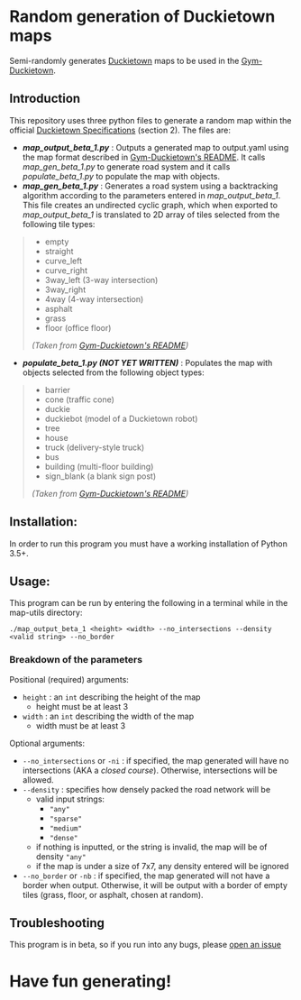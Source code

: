# **Random generation of Duckietown maps**

Semi-randomly generates [Duckietown](http://duckietown.org/) maps to be used in the [Gym-Duckietown](https://github.com/duckietown/gym-duckietown).

## Introduction
This repository uses three python files to generate a random
map within the official [Duckietown Specifications](https://docs.duckietown.org/opmanual_duckietown/out/duckietown_specs.html) (section 2). The files are:

* ***map_output_beta_1.py*** : Outputs a generated map to output.yaml using the map format described in [Gym-Duckietown's README](https://github.com/duckietown/gym-duckietown/blob/master/README.md). It calls *map_gen_beta_1.py* to generate road system and it calls *populate_beta_1.py* to populate the map with objects.
* ***map_gen_beta_1.py*** : Generates a road system using a backtracking algorithm
according to the parameters entered in *map_output_beta_1*. This file creates an
undirected cyclic graph, which when exported to *map_output_beta_1* is translated
to 2D array of tiles selected from the following tile types:
>- empty
>- straight
>- curve_left
>- curve_right
>- 3way_left (3-way intersection)
>- 3way_right
>- 4way (4-way intersection)
>- asphalt
>- grass
>- floor (office floor)
>
>*(Taken from [Gym-Duckietown's README](https://github.com/duckietown/gym-duckietown/blob/master/README.md))*
* ***populate_beta_1.py (NOT YET WRITTEN)*** : Populates the map with objects selected from the following object types:

>- barrier
>- cone (traffic cone)
>- duckie
>- duckiebot (model of a Duckietown robot)
>- tree
>- house
>- truck (delivery-style truck)
>- bus
>- building (multi-floor building)
>- sign_blank (a blank sign post)
>
>*(Taken from [Gym-Duckietown's README](https://github.com/duckietown/gym-duckietown/blob/master/README.md))*



## Installation:
In order to run this program you must have a working installation of Python 3.5+.

## Usage:
This program can be run by entering the following in a terminal while in the map-utils directory:
```
./map_output_beta_1 <height> <width> --no_intersections --density <valid string> --no_border
```
### Breakdown of the parameters
Positional (required) arguments:
* `height` : an `int` describing the height of the map
    - height must be at least 3
* `width` : an `int` describing the width of the map
    - width must be at least 3

Optional arguments:
* `--no_intersections` or `-ni` : if specified, the map generated will have no intersections (AKA a *closed course*). Otherwise, intersections will be allowed.
* `--density` : specifies how densely packed the road network will be
    - valid input strings:
        - `"any"`
        - `"sparse"`
        - `"medium"`
        - `"dense"`
    - if nothing is inputted, or the string is invalid, the map will be of density `"any"`
    - if the map is under a size of 7x7, any density entered will be ignored
* `--no_border` or `-nb` : if specified, the map generated will not have a border when output. Otherwise, it will be output with a border of empty tiles (grass, floor, or asphalt, chosen at random).


## Troubleshooting
This program is in beta, so if you run into any bugs, please [open an issue](https://github.com/duckietown/map-utils/issues)

# Have fun generating!
